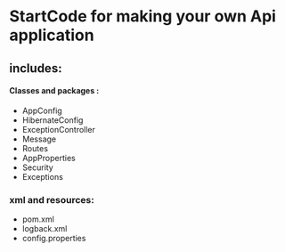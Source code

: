 # StartCode for making your own Api application 

## includes:
#### Classes and packages : 
- AppConfig
- HibernateConfig 
- ExceptionController 
- Message 
- Routes
- AppProperties
- Security
- Exceptions

### xml and resources: 
- pom.xml
- logback.xml 
- config.properties
